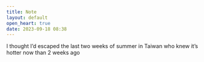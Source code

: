 ```yaml
---
title: Note
layout: default
open_heart: true
date: 2023-09-18 08:38
---
```


I thought I’d escaped the last two weeks of summer in Taiwan who knew it’s hotter now than 2 weeks ago
